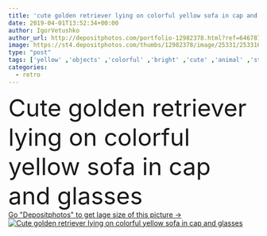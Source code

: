 ```yaml
---
title: 'cute golden retriever lying on colorful yellow sofa in cap and glasses'
date: 2019-04-01T13:52:34+00:00
author: IgorVetushko
author_url: http://depositphotos.com/portfolio-12982378.html?ref=64678756
image: https://st4.depositphotos.com/thumbs/12982378/image/25331/253316564/api_thumb_450.jpg?forcejpeg=true
type: "post"
tags: ['yellow' ,'objects' ,'colorful' ,'bright' ,'cute' ,'animal' ,'style' ,'retro' ,'vintage' ,'funny' ,'pet' ,'fashion' ,'breed' ,'canine' ,'dog' ,'adorable' ,'pedigree' ,'purebred' ,'home' ,'stylish' ,'accessories' ,'furniture' ,'indoors' ,'trendy' ,'cap' ,'glasses' ,'apartment' ,'sofa' ,'couch' ,'fauna' ,'fashionable' ,'Living Room' ,'golden retriever' ]
categories: 
  - retro
---
```

<div aling="center">
            <font size="60"> Cute golden retriever lying on colorful yellow sofa in cap and glasses</font>   
</div>
<div>
    <a href='https://depositphotos.com/253316564/stock-photo-cute-golden-retriever-lying-colorful.html?ref=64678756' target=_blank > Go "Depositphotos" to get lage size of this picture ->
        <img href='https://depositphotos.com/253316564/stock-photo-cute-golden-retriever-lying-colorful.html?ref=64678756' src='https://st4.depositphotos.com/12982378/25331/i/950/depositphotos_253316564-stock-photo-cute-golden-retriever-lying-colorful.jpg?forcejpeg=true' alt='Cute golden retriever lying on colorful yellow sofa in cap and glasses' >
    </a>
</div>
